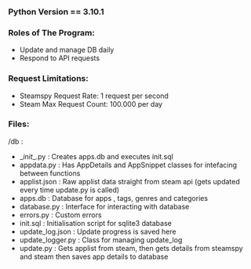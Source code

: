 ### Python Version == 3.10.1

### Roles of The Program:

- Update and manage DB daily
- Respond to API requests

### Request Limitations:

- Steamspy Request Rate: 1 request per second
- Steam Max Request Count: 100.000 per day

### Files:

/db :
- \__init__.py : Creates apps.db and executes init.sql
- appdata.py : Has AppDetails and AppSnippet classes for intefacing between functions
- applist.json : Raw applist data straight from steam api
(gets updated every time update.py is called)
- apps.db : Database for apps , tags, genres and categories
- database.py : Interface for interacting with database
- errors.py : Custom errors
- init.sql : Initialisation script for sqlite3 database
- update_log.json : Update progress is saved here
- update_logger.py : Class for managing update_log
- update.py : Gets applist from steam, then gets details from steamspy and steam
then saves app details to database